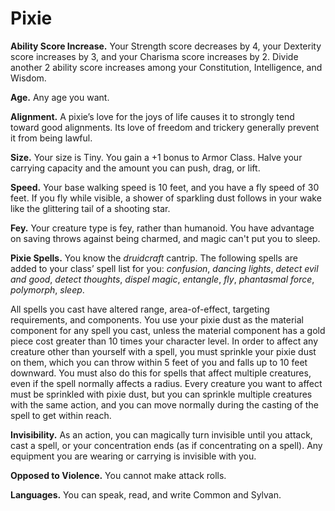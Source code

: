 # Pixie
**Ability Score Increase.** Your Strength score decreases by 4, your Dexterity score increases by 3, and your Charisma score increases by 2. Divide another 2 ability score increases among your Constitution, Intelligence, and Wisdom.

**Age.** Any age you want.

**Alignment.** A pixie’s love for the joys of life causes it to strongly tend toward good alignments. Its love of freedom and trickery generally prevent it from being lawful.

**Size.** Your size is Tiny. You gain a +1 bonus to Armor Class. Halve your carrying capacity and the amount you can push, drag, or lift.

**Speed.** Your base walking speed is 10 feet, and you have a fly speed of 30 feet. If you fly while visible, a shower of sparkling dust follows in your wake like the glittering tail of a shooting star.

**Fey.** Your creature type is fey, rather than humanoid. You have advantage on saving throws against being charmed, and magic can't put you to sleep.

**Pixie Spells.** You know the *druidcraft* cantrip. The following spells are added to your class’ spell list for you: *confusion*, *dancing lights*, *detect evil and good*, *detect thoughts*, *dispel magic*, *entangle*, *fly*, *phantasmal force*, *polymorph*, *sleep*.

All spells you cast have altered range, area-of-effect, targeting requirements, and components. You use your pixie dust as the material component for any spell you cast, unless the material component has a gold piece cost greater than 10 times your character level. In order to affect any creature other than yourself with a spell, you must sprinkle your pixie dust on them, which you can throw within 5 feet of you and falls up to 10 feet downward. You must also do this for spells that affect multiple creatures, even if the spell normally affects a radius. Every creature you want to affect must be sprinkled with pixie dust, but you can sprinkle multiple creatures with the same action, and you can move normally during the casting of the spell to get within reach.

**Invisibility.** As an action, you can magically turn invisible until you attack, cast a spell, or your concentration ends (as if concentrating on a spell). Any equipment you are wearing or carrying is invisible with you.

**Opposed to Violence.** You cannot make attack rolls.

**Languages.** You can speak, read, and write Common and Sylvan.
